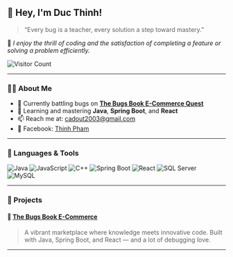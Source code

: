 ## 👋 Hey, I'm Duc Thinh!

> “Every bug is a teacher, every solution a step toward mastery.”

🎯 *I enjoy the thrill of coding and the satisfaction of completing a feature or solving a problem efficiently.*

![Visitor Count](https://komarev.com/ghpvc/?username=PDTMG&label=Visitors&color=0e75b6&style=flat)

---

### 🧑‍💻 About Me
- 🐞 Currently battling bugs on [**The Bugs Book E-Commerce Quest**](https://github.com/icrRick/theBugs_book_ecommerce)
- 🌱 Learning and mastering **Java**, **Spring Boot**, and **React**
- 📫 Reach me at: [cadout2003@gmail.com](mailto:cadout2003@gmail.com)
- 📘 Facebook: [Thinh Pham](https://facebook.com/ThinhPham)

---

### 🚀 Languages & Tools

![Java](https://img.shields.io/badge/Java-orange?style=flat-square&logo=java)
![JavaScript](https://img.shields.io/badge/JavaScript-yellow?style=flat-square&logo=javascript)
![C++](https://img.shields.io/badge/C++-blue?style=flat-square&logo=c%2B%2B)
![Spring Boot](https://img.shields.io/badge/Spring_Boot-6DB33F?style=flat-square&logo=spring-boot&logoColor=white)
![React](https://img.shields.io/badge/React-20232A?style=flat-square&logo=react&logoColor=61DAFB)
![SQL Server](https://img.shields.io/badge/SQL_Server-CC2927?style=flat-square&logo=microsoft-sql-server&logoColor=white)
![MySQL](https://img.shields.io/badge/MySQL-00758F?style=flat-square&logo=mysql&logoColor=white)

---

### 📌 Projects

#### 🛒 [**The Bugs Book E-Commerce**](https://github.com/icrRick/theBugs_book_ecommerce)
> A vibrant marketplace where knowledge meets innovative code. Built with Java, Spring Boot, and React — and a lot of debugging love.

---


